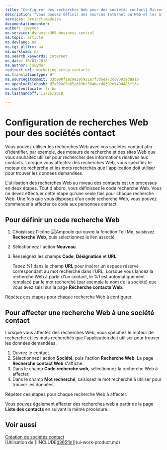 ```yaml
---
title: "Configurer des recherches Web pour des sociétés contact| Microsoft Docs"
description: "Vous pouvez définir des sources Internet ou Web et les affecter à une société contact pour identifier la manière dont vous souhaitez rechercher des informations sur vos contacts."
services: project-madeira
documentationcenter: 
author: jswymer
ms.service: dynamics365-business-central
ms.topic: article
ms.devlang: na
ms.tgt_pltfrm: na
ms.workload: na
ms.search.keywords: internet
ms.date: 10/01/2018
ms.author: jswymer
redirect_url: marketing-setup-contacts
ms.translationtype: HT
ms.sourcegitcommit: 33b900f1ac9e295921e7f3d6ea72cc93939d8a1b
ms.openlocfilehash: d7a02a85e65a663bc304becd8392e949d485f13a
ms.contentlocale: fr-be
ms.lasthandoff: 11/26/2018

---
```

# <a name="set-up-web-sources-for-contact-companies"></a>Configuration de recherches Web pour des sociétés contact
Vous pouvez utiliser les recherches Web avec vos sociétés contact afin d'identifier, par exemple, des moteurs de recherche et des sites Web que vous souhaitez utiliser pour rechercher des informations relatives aux contacts. Lorsque vous affectez des recherches Web, vous spécifiez le moteur de recherche et les mots recherchés que l'application doit utiliser pour trouver les données demandées.

L'utilisation des recherches Web au niveau des contacts est un processus en deux étapes. Tout d'abord, vous définissez le code recherche Web. Vous ne devez effectuer cette étape qu'une seule fois pour chaque recherche Web. Une fois que vous disposez d'un code recherche Web, vous pouvez commencer à affecter ce code aux personnes contact.

## <a name="to-define-a-web-source-code"></a>Pour définir un code recherche Web
1. Choisissez l'icône ![Ampoule qui ouvre la fonction Tell Me](media/ui-search/search_small.png "Dites-moi ce que vous voulez faire"), saisissez **Recherche Web**, puis sélectionnez le lien associé.
2. Sélectionnez l'action **Nouveau**.
3. Renseignez les champs **Code**, **Désignation** et **URL**.

    Tapez %1 dans le champ **URL** pour insérer un espace réservé correspondant au mot recherché dans l'URL. Lorsque vous lancez la recherche Web à partir d'un contact, le %1 est automatiquement remplacé par le mot recherché (par exemple le nom de la société) que vous avez saisi sur la page **Recherche contacts Web**.

Répétez ces étapes pour chaque recherche Web à configurer.

## <a name="to-assign-web-sources-to-a-contact-company"></a>Pour affecter une recherche Web à une société contact
Lorsque vous affectez des recherches Web, vous spécifiez le moteur de recherche et les mots recherchés que l'application doit utiliser pour trouver les données demandées.

1. Ouvrez le contact.
2. Sélectionnez l'action **Société**, puis l'action **Recherche Web**. La page **Recherche contact Web** s'affiche.
3. Dans le champ **Code recherche web**, sélectionnez la recherche Web à affecter.
4. Dans le champ **Mot recherché**, saisissez le mot recherché à utiliser pour trouver les données.

Répétez ces étapes pour chaque recherche Web à affecter.

Vous pouvez également affecter des recherches web à partir de la page **Liste des contacts** en suivant la même procédure.

## <a name="see-also"></a>Voir aussi
[Création de sociétés contact](marketing-create-contact-companies.md)  
[Utilisation de [!INCLUDE[d365fin](includes/d365fin_md.md)]](ui-work-product.md)

